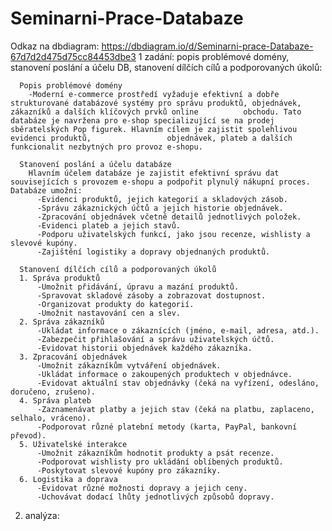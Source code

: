 # Seminarni-Prace-Databaze
Odkaz na dbdiagram: https://dbdiagram.io/d/Seminarni-prace-Databaze-67d7d2d475d75cc84453dbe3
  1 zadání:
    popis problémové domény, stanovení poslání a účelu DB, stanovení dílčích cílů a podporovaných úkolů:
  
      Popis problémové domény
        -Moderní e-commerce prostředí vyžaduje efektivní a dobře strukturované databázové systémy pro správu produktů, objednávek, zákazníků a dalších klíčových prvků online          obchodu. Tato databáze je navržena pro e-shop specializující se na prodej sběratelských Pop figurek. Hlavním cílem je zajistit spolehlivou evidenci produktů,                 objednávek, plateb a dalších funkcionalit nezbytných pro provoz e-shopu.
        
      Stanovení poslání a účelu databáze
        Hlavním účelem databáze je zajistit efektivní správu dat souvisejících s provozem e-shopu a podpořit plynulý nákupní proces. Databáze umožní:
          -Evidenci produktů, jejich kategorií a skladových zásob.
          -Správu zákaznických účtů a jejich historie objednávek.
          -Zpracování objednávek včetně detailů jednotlivých položek.
          -Evidenci plateb a jejich stavů.
          -Podporu uživatelských funkcí, jako jsou recenze, wishlisty a slevové kupóny.
          -Zajištění logistiky a dopravy objednaných produktů.
          
      Stanovení dílčích cílů a podporovaných úkolů
      1. Správa produktů
          -Umožnit přidávání, úpravu a mazání produktů. 
          -Spravovat skladové zásoby a zobrazovat dostupnost.
          -Organizovat produkty do kategorií.        
          -Umožnit nastavování cen a slev.
      2. Správa zákazníků
          -Ukládat informace o zákaznících (jméno, e-mail, adresa, atd.).
          -Zabezpečit přihlašování a správu uživatelských účtů.
          -Evidovat historii objednávek každého zákazníka.
      3. Zpracování objednávek
          -Umožnit zákazníkům vytváření objednávek.
          -Ukládat informace o zakoupených produktech v objednávce.
          -Evidovat aktuální stav objednávky (čeká na vyřízení, odesláno, doručeno, zrušeno).
      4. Správa plateb
          -Zaznamenávat platby a jejich stav (čeká na platbu, zaplaceno, selhalo, vráceno).
          -Podporovat různé platební metody (karta, PayPal, bankovní převod).
      5. Uživatelské interakce
          -Umožnit zákazníkům hodnotit produkty a psát recenze.
          -Podporovat wishlisty pro ukládání oblíbených produktů.
          -Poskytovat slevové kupóny pro zákazníky.
      6. Logistika a doprava
          -Evidovat různé možnosti dopravy a jejich ceny.
          -Uchovávat dodací lhůty jednotlivých způsobů dopravy.
2. analýza:
